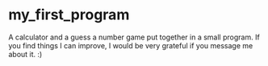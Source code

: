 # my_first_program
A calculator and a guess a number game put together in a small program.
If you find things I can improve, I would be very grateful if you message me about it.
:)

